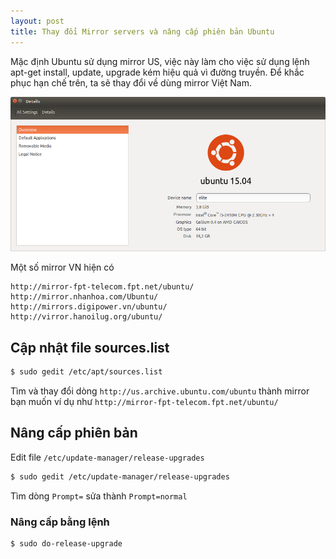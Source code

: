 ```yaml
---
layout: post
title: Thay đổi Mirror servers và nâng cấp phiên bản Ubuntu
---
```

Mặc định Ubuntu sử dụng mirror US, việc này làm cho việc sử dụng lệnh apt-get install, update, upgrade kém hiệu quả vì đường truyền.
Để khắc phục hạn chế trên, ta sẽ thay đổi về dùng mirror Việt Nam.

![](/images/ubuntu15.png)

Một số mirror VN hiện có 

```text
http://mirror-fpt-telecom.fpt.net/ubuntu/
http://mirror.nhanhoa.com/Ubuntu/
http://mirrors.digipower.vn/ubuntu/
http://virror.hanoilug.org/ubuntu/
```

## Cập nhật file sources.list


```bash
$ sudo gedit /etc/apt/sources.list
```

Tìm và thay đổi dòng `http://us.archive.ubuntu.com/ubuntu` thành mirror bạn muốn ví dụ như `http://mirror-fpt-telecom.fpt.net/ubuntu/`

## Nâng cấp phiên bản

Edit file `/etc/update-manager/release-upgrades`

```bash
$ sudo gedit /etc/update-manager/release-upgrades
```

Tìm dòng `Prompt=` sửa thành `Prompt=normal`

### Nâng cấp bằng lệnh 

```bash
$ sudo do-release-upgrade
```


